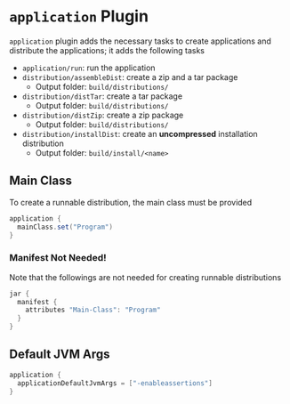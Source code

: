 # `application` Plugin

`application` plugin adds the necessary tasks to create applications and
distribute the applications; it adds the following tasks

- `application/run`: run the application
- `distribution/assembleDist`: create a zip and a tar package
  - Output folder: `build/distributions/`
- `distribution/distTar`: create a tar package
  - Output folder: `build/distributions/`
- `distribution/distZip`: create a zip package
  - Output folder: `build/distributions/`
- `distribution/installDist`: create an **uncompressed** installation
  distribution
  - Output folder: `build/install/<name>`

## Main Class

To create a runnable distribution, the main class must be provided

```groovy
application {
  mainClass.set("Program")
}
```

### Manifest Not Needed!

Note that the followings are not needed for creating runnable distributions

```groovy
jar {
  manifest {
    attributes "Main-Class": "Program"
  }
}
```

## Default JVM Args

```groovy
application {
  applicationDefaultJvmArgs = ["-enableassertions"]
}
```
